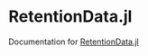 # RetentionData.jl

Documentation for [RetentionData.jl](github.com/GasChromatographyToolbox/RetentionData)